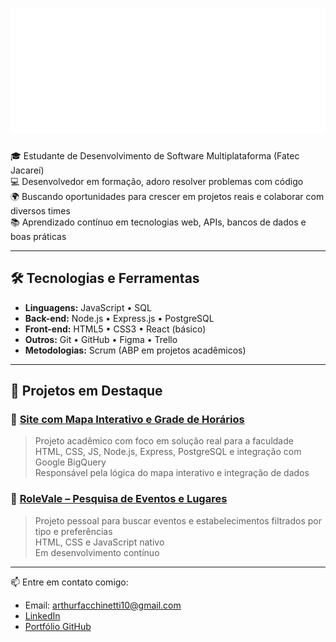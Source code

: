 # <img src="svg.svg" width="800" height="200" alt="Arthur Facchinetti">

🎓 Estudante de Desenvolvimento de Software Multiplataforma (Fatec Jacareí)  
💻 Desenvolvedor em formação, adoro resolver problemas com código  
🌍 Buscando oportunidades para crescer em projetos reais e colaborar com diversos times   
📚 Aprendizado contínuo em tecnologias web, APIs, bancos de dados e boas práticas

---

## 🛠️ Tecnologias e Ferramentas

- **Linguagens:** JavaScript • SQL
- **Back-end:** Node.js • Express.js • PostgreSQL
- **Front-end:** HTML5 • CSS3 • React (básico)
- **Outros:** Git • GitHub • Figma • Trello
- **Metodologias:** Scrum (ABP em projetos acadêmicos)

---

## 🚀 Projetos em Destaque

### 🔗 [Site com Mapa Interativo e Grade de Horários](https://github.com/ErrorSquad-ABP/ErrorSquad-Front)
> Projeto acadêmico com foco em solução real para a faculdade  
> HTML, CSS, JS, Node.js, Express, PostgreSQL e integração com Google BigQuery  
> Responsável pela lógica do mapa interativo e integração de dados

### 🔗 [RoleVale – Pesquisa de Eventos e Lugares](https://github.com/ArtFacchinetti/RoleVale)
> Projeto pessoal para buscar eventos e estabelecimentos filtrados por tipo e preferências  
> HTML, CSS e JavaScript nativo  
> Em desenvolvimento contínuo

---

📫 Entre em contato comigo:

- Email: arthurfacchinetti10@gmail.com  
- [LinkedIn](https://www.linkedin.com/in/arthur-facchinetti-669a6a2a7)  
- [Portfólio GitHub](https://github.com/ArtFacchinetti)
